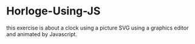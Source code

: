 # Horloge-Using-JS
this exercise is about a clock using a picture SVG using a graphics editor and animated by Javascript.
